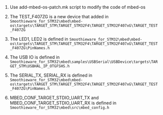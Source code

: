 1. Use add-mbed-os-patch.mk script to modify the code of mbed-os

2. The TEST_F407ZG is a new device that added in `Smoothieware_for_STM32\mbed\mbed-os\targets\TARGET_STM\TARGET_STM32F4\TARGET_STM32F407xG\TARGET_TEST_F407ZG`

3. The LED1, LED2 is defined in `Smoothieware_for_STM32\mbed\mbed-os\targets\TARGET_STM\TARGET_STM32F4\TARGET_STM32F407xG\TARGET_TEST_F407ZG\PinNames.h` 

4. The USB IO is defined in `Smoothieware_for_STM32\mbed\samples\USBSerial\USBDevice\targets\TARGET_STM\USBHAL_IP_OTGFSHS.h`

5. The SERIAL_TX, SERIAL_RX is defined in `Smoothieware_for_STM32\mbed\mbed-os\targets\TARGET_STM\TARGET_STM32F4\TARGET_STM32F407xG\TARGET_TEST_F407ZG\PinNames.h`

6. MBED_CONF_TARGET_STDIO_UART_TX and  MBED_CONF_TARGET_STDIO_UART_RX is defined in `Smoothieware_for_STM32\mbed\src\mbed_config.h`